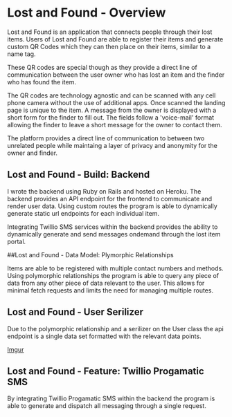 # Lost and Found - Overview

Lost and Found is an application that connects people through their lost items.  Users of Lost and Found are able to register their items and generate custom QR Codes which they can then place on their items, similar to a name tag.  

These QR codes are special though as they provide a direct line of communication between the user owner who has lost an item and the finder who has found the item.  

The QR codes are technology agnostic and can be scanned with any cell phone camera without the use of additional apps.  Once scanned the landing page is unique to the item.  A message from the owner is displayed with a short form for the finder to fill out.  The fields follow a 'voice-mail' format allowing the finder to leave a short message for the owner to contact them.  

The platform provides a direct line of communication to between two unrelated people while maintaing a layer of privacy and anonymity for the owner and finder.

## Lost and Found - Build: Backend 

I wrote the backend using Ruby on Rails and hosted on Heroku.  The backend provides an API endpoint for the frontend to communicate and render user data.  Using custom routes the program is able to dynamically generate static url endpoints for each individual item.  

Integrating Twillio SMS services within the backend provides the ability to dynamically generate and send messages ondemand through the lost item portal.  

##Lost and Found - Data Model: Plymorphic Relationships

Items are able to be registered with multiple contact numbers and methods.  Using polymorphic relationships the program is able to query any piece of data from any other piece of data relevant to the user. This allows for minimal fetch requests and limits the need for managing multiple routes.  

## Lost and Found - User Serilizer

Due to the polymorphic relationship and a serilizer on the User class the api endpoint is a single data set formatted with the relevant data points.  

[Imgur](https://i.imgur.com/vZcGzcu.png)

## Lost and Found - Feature: Twillio Progamatic SMS 

By integrating Twillio Progamatic SMS within the backend the program is able to generate and dispatch all messaging through a single request.  
